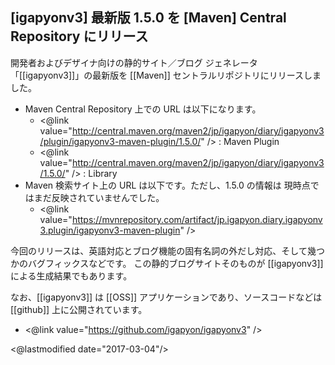 ## [igapyonv3] 最新版 1.5.0 を [Maven] Central Repository にリリース

開発者およびデザイナ向けの静的サイト／ブログ ジェネレータ「[[igapyonv3]]」の最新版を [[Maven]] セントラルリポジトリにリリースしました。

* Maven Central Repository 上での URL は以下になります。
  * <@link value="http://central.maven.org/maven2/jp/igapyon/diary/igapyonv3/plugin/igapyonv3-maven-plugin/1.5.0/" /> : Maven Plugin
  * <@link value="http://central.maven.org/maven2/jp/igapyon/diary/igapyonv3/1.5.0/" /> : Library
* Maven 検索サイト上の URL は以下です。ただし、1.5.0 の情報は 現時点ではまだ反映されていませんでした。
  * <@link value="https://mvnrepository.com/artifact/jp.igapyon.diary.igapyonv3.plugin/igapyonv3-maven-plugin" />

今回のリリースは、英語対応とブログ機能の固有名詞の外だし対応、そして幾つかのバグフィックスなどです。
この静的ブログサイトそのものが [[igapyonv3]] による生成結果でもあります。

なお、[[igapyonv3]] は [[OSS]] アプリケーションであり、ソースコードなどは [[github]] 上に公開されています。

* <@link value="https://github.com/igapyon/igapyonv3" />

<@lastmodified date="2017-03-04"/>

